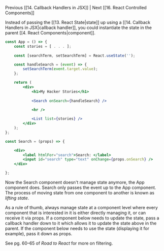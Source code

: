 Previous [[14. Callback Handlers in JSX]] | Next [[16. React Controlled Components]]

Instead of passing the [[13. React State|state]] up using a [[14. Callback Handlers in JSX|callback handler]], you could instantiate the state in the parent [[4. React Components|component]].

```jsx
const App = () => {
	const stories = [ . . . ];
	
	const [searchTerm, setSearchTerm] = React.useState('');

	const handleSearch = (event) => {
		setSearchTerm(event.target.value);
	};

	return (
		<div>
			<h1>My Hacker Stories</h1>
			
			<Search onSearch={handleSearch} />
		
			<hr />

			<List list={stories} />
		</div>
	);
};

const Search = (props) => {

	<div>
		<label htmlFor="search">Search: </label>
		<input id="search" type="text" onChange={props.onSearch} />
	</div>

};
```

Now the Search component doesn't manage state anymore, the App component does. Search only passes the event up to the App component. The process of moving state from one component to another is known as *lifting state*.

As a rule of thumb, always manage state at a component level where every component that is interested in it is either directly managing it, or can receive it via props. If a component below needs to update the state, pass a callback handler down to it which allows it to update the state above in the parent. If the component below needs to use the state (displaying it for example), pass it down as props.

See pg. 60–65 of *Road to React* for more on filtering.